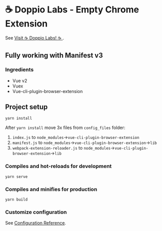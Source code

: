 # ☕ Doppio Labs - Empty Chrome Extension

See [Visit ☕ Doppio Labs! ☕ ](https://doppio.app).

## Fully working with Manifest v3

### Ingredients

- Vue v2
- Vuex
- Vue-cli-plugin-browser-extension

## Project setup

```
yarn install
```

After `yarn install` move 3x files from `config_files` folder:

1. `index.js` to `node_modules`->`vue-cli-plugin-browser-extension`
2. `manifest.js` to `node_modules`->`vue-cli-plugin-browser-extension`->`lib`
3. `webpack-extension-reloader.js` to `node_modules`->`vue-cli-plugin-browser-extension`->`lib`

### Compiles and hot-reloads for development

```
yarn serve
```

### Compiles and minifies for production

```
yarn build
```

### Customize configuration

See [Configuration Reference](https://cli.vuejs.org/config/).
